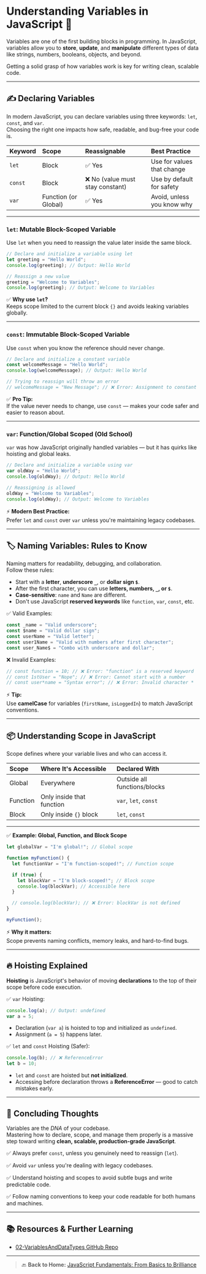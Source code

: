 # Understanding Variables in JavaScript 🚀

Variables are one of the first building blocks in programming. In JavaScript, variables allow you to **store**, **update**, and **manipulate** different types of data like strings, numbers, booleans, objects, and beyond.

Getting a solid grasp of how variables work is key for writing clean, scalable code.

---

## ✍️ Declaring Variables

In modern JavaScript, you can declare variables using three keywords: `let`, `const`, and `var`.  
Choosing the right one impacts how safe, readable, and bug-free your code is.

| Keyword | Scope                | Reassignable                     | Best Practice              |
| :------ | :------------------- | :------------------------------- | :------------------------- |
| `let`   | Block                | ✅ Yes                           | Use for values that change |
| `const` | Block                | ❌ No (value must stay constant) | Use by default for safety  |
| `var`   | Function (or Global) | ✅ Yes                           | Avoid, unless you know why |

---

### `let`: Mutable Block-Scoped Variable

Use `let` when you need to reassign the value later inside the same block.

```javascript
// Declare and initialize a variable using let
let greeting = "Hello World";
console.log(greeting); // Output: Hello World

// Reassign a new value
greeting = "Welcome to Variables";
console.log(greeting); // Output: Welcome to Variables
```

✅ **Why use `let`?**  
Keeps scope limited to the current block `{}` and avoids leaking variables globally.

---

### `const`: Immutable Block-Scoped Variable

Use `const` when you know the reference should never change.

```javascript
// Declare and initialize a constant variable
const welcomeMessage = "Hello World";
console.log(welcomeMessage); // Output: Hello World

// Trying to reassign will throw an error
// welcomeMessage = "New Message"; // ❌ Error: Assignment to constant variable
```

✅ **Pro Tip:**  
If the value never needs to change, use `const` — makes your code safer and easier to reason about.

---

### `var`: Function/Global Scoped (Old School)

`var` was how JavaScript originally handled variables — but it has quirks like hoisting and global leaks.

```javascript
// Declare and initialize a variable using var
var oldWay = "Hello World";
console.log(oldWay); // Output: Hello World

// Reassigning is allowed
oldWay = "Welcome to Variables";
console.log(oldWay); // Output: Welcome to Variables
```

⚡ **Modern Best Practice:**  
Prefer `let` and `const` over `var` unless you're maintaining legacy codebases.

---

## 🏷️ Naming Variables: Rules to Know

Naming matters for readability, debugging, and collaboration.  
Follow these rules:

- Start with a **letter**, **underscore `_`**, or **dollar sign `$`**.
- After the first character, you can use **letters, numbers, `_`, or `$`**.
- **Case-sensitive**: `name` and `Name` are different.
- Don't use JavaScript **reserved keywords** like `function`, `var`, `const`, etc.

✅ Valid Examples:

```javascript
const _name = "Valid underscore";
const $name = "Valid dollar sign";
const userName = "Valid letter";
const user1Name = "Valid with numbers after first character";
const user_Name$ = "Combo with underscore and dollar";
```

❌ Invalid Examples:

```javascript
// const function = 10; // ❌ Error: "function" is a reserved keyword
// const 1stUser = "Nope"; // ❌ Error: Cannot start with a number
// const user*name = "Syntax error"; // ❌ Error: Invalid character *
```

⚡ **Tip:**  
Use **camelCase** for variables (`firstName`, `isLoggedIn`) to match JavaScript conventions.

---

## 📦 Understanding Scope in JavaScript

Scope defines where your variable lives and who can access it.

| Scope    | Where It's Accessible     | Declared With                |
| :------- | :------------------------ | :--------------------------- |
| Global   | Everywhere                | Outside all functions/blocks |
| Function | Only inside that function | `var`, `let`, `const`        |
| Block    | Only inside `{}` block    | `let`, `const`               |

---

✅ **Example: Global, Function, and Block Scope**

```javascript
let globalVar = "I'm global!"; // Global scope

function myFunction() {
  let functionVar = "I'm function-scoped!"; // Function scope

  if (true) {
    let blockVar = "I'm block-scoped!"; // Block scope
    console.log(blockVar); // Accessible here
  }

  // console.log(blockVar); // ❌ Error: blockVar is not defined
}

myFunction();
```

⚡ **Why it matters:**  
Scope prevents naming conflicts, memory leaks, and hard-to-find bugs.

---

## 🔥 Hoisting Explained

**Hoisting** is JavaScript's behavior of moving **declarations** to the top of their scope before code execution.

✅ `var` Hoisting:

```javascript
console.log(a); // Output: undefined
var a = 5;
```

- Declaration (`var a`) is hoisted to top and initialized as `undefined`.
- Assignment (`a = 5`) happens later.

✅ `let` and `const` Hoisting (Safer):

```javascript
console.log(b); // ❌ ReferenceError
let b = 10;
```

- `let` and `const` are hoisted but **not initialized**.
- Accessing before declaration throws a **ReferenceError** — good to catch mistakes early.

---

## 🚀 Concluding Thoughts

Variables are the _DNA_ of your codebase.  
Mastering how to declare, scope, and manage them properly is a massive step toward writing **clean, scalable, production-grade JavaScript**.

✅ Always prefer `const`, unless you genuinely need to reassign (`let`).

✅ Avoid `var` unless you're dealing with legacy codebases.

✅ Understand hoisting and scopes to avoid subtle bugs and write predictable code.

✅ Follow naming conventions to keep your code readable for both humans and machines.

---

## 📚 Resources & Further Learning

- [02-VariablesAndDataTypes GitHub Repo](https://github.com/GunaPalanivel/Modern-JavaScript-Fundamentals/tree/main/02-VariablesAndDataTypes)

---

> 🔙 **Back to Home:** [JavaScript Fundamentals: From Basics to Brilliance](../index.md)
